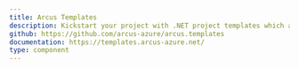 ```yaml
---
title: Arcus Templates
description: Kickstart your project with .NET project templates which already includes all the best practices and boilerplate code.
github: https://github.com/arcus-azure/arcus.templates
documentation: https://templates.arcus-azure.net/
type: component
---
```

